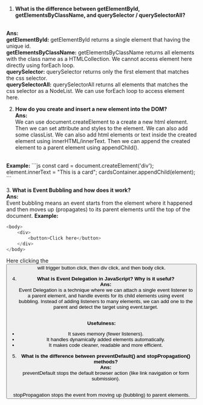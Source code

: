 
1. <b>What is the difference between getElementById, getElementsByClassName, and querySelector / querySelectorAll?</b>
<br>
<b>Ans:</b> <br>
<b>getElementById:</b> getElementById returns a single element that having the unique id.
<br>
<b>getElementsByClassName:</b> getElementsByClassName returns all elements with the class name as a HTMLCollection. We cannot access element here directly using forEach loop.
<br>
<b>querySelector:</b> querySelector returns only the first element that matches the css selector.
<br>
<b>querySelectorAll:</b> querySelectorAll returns all elements that matches the css selector as a NodeList. We can use forEach loop to access element here.
<br>

2. <b>How do you create and insert a new element into the DOM?</b><br>
<b>Ans:</b><br>
We can use document.createElement to a create a new html element. Then we can set attribute and styles to the element. We can also add some classList. We can also add html elements or text inside the created element using innerHTML/innerText. Then we can append the created element to a parent element using appendChild().
<br>
<b>Example: </b>
```js
const card = document.createElement('div');
element.innerText = "This is a card";
cardsContainer.appendChild(element);
```

3.<b> What is Event Bubbling and how does it work?</b><br>
<b>Ans:</b><br>
Event bubbling means an event starts from the element where it happened and then moves up (propagates) to its parent elements until the top of the document.
<b>Example:</b>
```js
<body>
    <div>
        <button>Click here</button>
    </div>
</body>
```
Here clicking the <button> will trigger button click, then div click, and then body click.


4. <b>What is Event Delegation in JavaScript? Why is it useful?</b><br>
<b>Ans:</b><br>
Event Delegation is a technique where we can attach a single event listener to a parent element, and handle events for its child elements using event bubbling. Instead of adding listeners to many elements, we can add one to the parent and detect the target using event.target.
<br>
<b>Usefulness:</b>
<ul>
<li> It saves memory (fewer listeners).</li>
<li> It handles dynamically added elements automatically.</li>
<li> It makes code cleaner, readable and more efficient.</li>
</ul>


5. <b>What is the difference between preventDefault() and stopPropagation() methods?</b><br>
<b>Ans:</b><br>
preventDefault stops the default browser action (like link navigation or form submission).
<br>
stopPropagation stops the event from moving up (bubbling) to parent elements.
